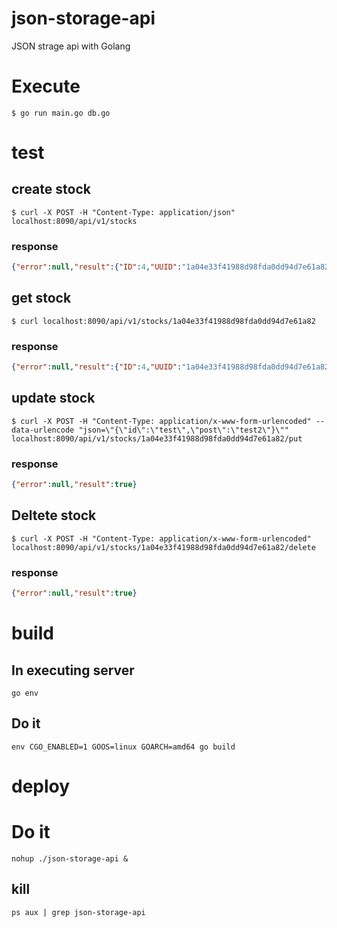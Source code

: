 # json-storage-api
JSON strage api with Golang

# Execute
```
$ go run main.go db.go
```

# test
## create stock
```
$ curl -X POST -H "Content-Type: application/json" localhost:8090/api/v1/stocks
```

### response
```json
{"error":null,"result":{"ID":4,"UUID":"1a04e33f41988d98fda0dd94d7e61a82","JSON":"{}"}}
```

## get stock
```
$ curl localhost:8090/api/v1/stocks/1a04e33f41988d98fda0dd94d7e61a82
```

### response
```json
{"error":null,"result":{"ID":4,"UUID":"1a04e33f41988d98fda0dd94d7e61a82","JSON":"{}"}}
```

## update stock
```
$ curl -X POST -H "Content-Type: application/x-www-form-urlencoded" --data-urlencode "json=\"{\"id\":\"test\",\"post\":\"test2\"}\"" localhost:8090/api/v1/stocks/1a04e33f41988d98fda0dd94d7e61a82/put
```

### response
```json
{"error":null,"result":true}
```

## Deltete stock
```
$ curl -X POST -H "Content-Type: application/x-www-form-urlencoded" localhost:8090/api/v1/stocks/1a04e33f41988d98fda0dd94d7e61a82/delete
```

### response
```json
{"error":null,"result":true}
```

# build
## In executing server
`go env`

## Do it
`env CGO_ENABLED=1 GOOS=linux GOARCH=amd64 go build`

# deploy
# Do it
`nohup ./json-storage-api &`

## kill
`ps aux | grep json-storage-api`